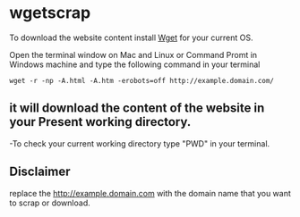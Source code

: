 wgetscrap
===================
To download the website content install [Wget](https://www.gnu.org/software/wget/) for your current OS.

Open the terminal window on Mac and Linux or Command Promt in Windows machine and type the following command in 
your terminal


  `wget -r -np -A.html -A.htm -erobots=off http://example.domain.com/`
  
  
it will download the content of the website in your Present working directory.
-------
-To check your current working directory type "PWD" in your terminal.

Disclaimer
----------
replace the http://example.domain.com with the domain name that you want to scrap or download.



